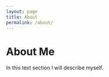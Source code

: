 ```yaml
---
layout: page
title: About
permalink: /about/
---
```

# About Me
In this text section I will describe myself.

